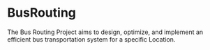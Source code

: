 # BusRouting
The Bus Routing Project aims to design, optimize, and implement an efficient bus transportation system for a specific Location. 

